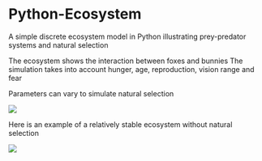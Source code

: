 # Python-Ecosystem
A simple discrete ecosystem model in Python illustrating prey-predator systems and natural selection

The ecosystem shows the interaction between foxes and bunnies
The simulation takes into account hunger, age, reproduction, vision range and fear

Parameters can vary to simulate natural selection

![](naturalSelection.gif)

Here is an example of a relatively stable ecosystem without natural selection

![](stableEcosystem.gif)
